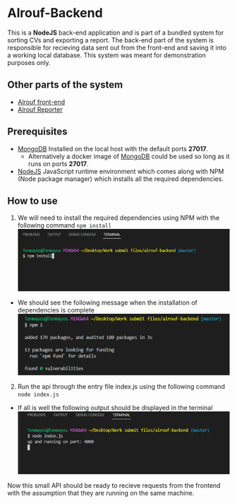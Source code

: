# Alrouf-Backend
This is a **NodeJS** back-end application and is part of a bundled system for sorting CVs and exporting a report.
The back-end part of the system is responsible for recieving data sent out from the front-end and saving it into a working local database.
This system was meant for demonstration purposes only.

## Other parts of the system
* [Alrouf front-end](https://github.com/tenmayos/Alrouf-frontend)
* [Alrouf Reporter](https://github.com/tenmayos/Alrouf-Reporter)

## Prerequisites
* [MongoDB](https://www.mongodb.com/try/download/community) Installed on the local host with the default ports **27017**.
    * Alternatively a docker image of [MongoDB](https://hub.docker.com/_/mongo) could be used so long as it runs on ports **27017**.
* [NodeJS](https://nodejs.org/en/) JavaScript runtime environment which comes along with NPM (Node package manager) which installs all the required dependencies.

## How to use

1. We will need to install the required dependencies using NPM with the following command `npm install` ![npm install](/Ref_Images/npm.png)

 * We should see the following message when the installation of dependencies is complete ![dependencies installed successfully](/Ref_Images/npm-installed.png)

2. Run the api through the entry file index.js using the following command `node index.js`
 * If all is well the following output should be displayed in the terminal ![API is waiting for calls](/Ref_Images/running.png)

Now this small API should be ready to recieve requests from the frontend with the assumption that they are running on the same machine.